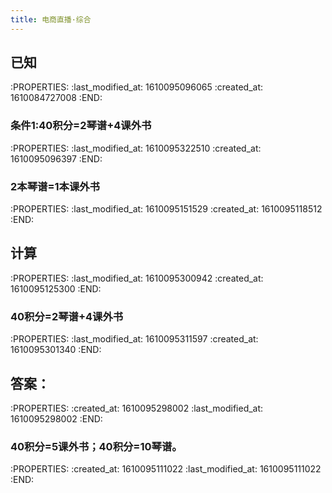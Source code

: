 ```yaml
---
title: 电商直播·综合
---
```


## 已知
:PROPERTIES:
:last_modified_at: 1610095096065
:created_at: 1610084727008
:END:
### 条件1:40积分=2琴谱+4课外书
:PROPERTIES:
:last_modified_at: 1610095322510
:created_at: 1610095096397
:END:
### 2本琴谱=1本课外书
:PROPERTIES:
:last_modified_at: 1610095151529
:created_at: 1610095118512
:END:
## 计算
:PROPERTIES:
:last_modified_at: 1610095300942
:created_at: 1610095125300
:END:
### 40积分=2琴谱+4课外书
:PROPERTIES:
:last_modified_at: 1610095311597
:created_at: 1610095301340
:END:
## 答案：
:PROPERTIES:
:created_at: 1610095298002
:last_modified_at: 1610095298002
:END:
### 40积分=5课外书；40积分=10琴谱。
:PROPERTIES:
:created_at: 1610095111022
:last_modified_at: 1610095111022
:END:
